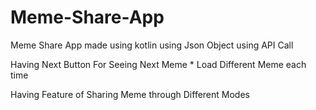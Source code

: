 # Meme-Share-App

Meme Share App made using kotlin
using Json Object
using API Call 

Having Next Button For Seeing Next Meme
       * Load Different Meme each time

Having Feature of Sharing Meme through Different Modes
